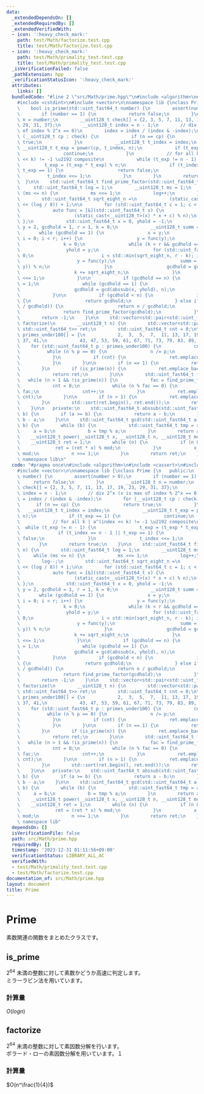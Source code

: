 ```yaml
---
data:
  _extendedDependsOn: []
  _extendedRequiredBy: []
  _extendedVerifiedWith:
  - icon: ':heavy_check_mark:'
    path: test/Math/factorize.test.cpp
    title: test/Math/factorize.test.cpp
  - icon: ':heavy_check_mark:'
    path: test/Math/primality_test.test.cpp
    title: test/Math/primality_test.test.cpp
  _isVerificationFailed: false
  _pathExtension: hpp
  _verificationStatusIcon: ':heavy_check_mark:'
  attributes:
    links: []
  bundledCode: "#line 2 \"src/Math/prime.hpp\"\n#include <algorithm>\n#include <cassert>\n\
    #include <cstdint>\n#include <vector>\n\nnamespace lib {\nclass Prime {\n   public:\n\
    \    bool is_prime(std::uint_fast64_t number) {\n        assert(number > 0);\n\
    \        if (number == 1) {\n            return false;\n        }\n        __uint128_t\
    \ n = number;\n        __uint128_t check[] = {2, 3, 5, 7, 11, 13, 17, 19, 23,\
    \ 29, 31, 37};\n        __uint128_t index = n - 1;\n        // div 2^x (x is max\
    \ of index % 2^x == 0)\n        index = index / (index & -index);\n        for\
    \ (__uint128_t cp : check) {\n            if (n == cp) {\n                return\
    \ true;\n            }\n            __uint128_t t_index = index;\n           \
    \ __uint128_t t_exp = power(cp, t_index, n);\n            if (t_exp == 1) {\n\
    \                continue;\n            }\n            // for all k | a^(index\
    \ << k) != -1 \u2192 composite\n            while (t_exp != n - 1) {\n       \
    \         t_exp = (t_exp * t_exp) % n;\n                if (t_index == n - 1 ||\
    \ t_exp == 1) {\n                    return false;\n                }\n      \
    \          t_index <<= 1;\n            }\n        }\n        return true;\n  \
    \  }\n\n    std::uint_fast64_t find_prime_factor(std::uint_fast64_t n) {\n   \
    \     std::uint_fast64_t log = 1;\n        __uint128_t ms = 1;\n        while\
    \ (ms <= n) {\n            ms <<= 1;\n            log++;\n        }\n        log--;\n\
    \        std::uint_fast64_t sqrt_eight_n =\n            (static_cast<std::uint_fast64_t>(1)\
    \ << (log / 8)) + 1;\n\n        for (std::uint_fast64_t c = 1; c < 100; c++) {\n\
    \            auto func = [&](std::uint_fast64_t x) {\n                return static_cast<std::uint_fast64_t>(\n\
    \                    (static_cast<__uint128_t>(x) * x + c) % n);\n           \
    \ };\n            std::uint_fast64_t x = 0, yhold = -1;\n            std::uint_fast64_t\
    \ y = 2, gcdhold = 1, r = 1, k = 0;\n            __uint128_t summ = 1;\n     \
    \       while (gcdhold == 1) {\n                x = y;\n                for (std::uint_fast64_t\
    \ i = 0; i < r; i++) {\n                    y = func(y);\n                }\n\
    \                k = 0;\n                while (k < r && gcdhold == 1) {\n   \
    \                 yhold = y;\n                    for (std::uint_fast64_t i =\
    \ 0;\n                         i < std::min(sqrt_eight_n, r - k); i++) {\n   \
    \                     y = func(y);\n                        summ = (summ * abssub(x,\
    \ y)) % n;\n                    }\n                    gcdhold = gcd(summ, n);\n\
    \                    k += sqrt_eight_n;\n                }\n                r\
    \ <<= 1;\n            }\n\n            if (gcdhold == n) {\n                gcdhold\
    \ = 1;\n                while (gcdhold == 1) {\n                    yhold = func(yhold);\n\
    \                    gcdhold = gcd(abssub(x, yhold), n);\n                }\n\
    \            }\n\n            if (gcdhold < n) {\n                if (is_prime(gcdhold))\
    \ {\n                    return gcdhold;\n                } else if (is_prime(n\
    \ / gcdhold)) {\n                    return n / gcdhold;\n                }\n\
    \                return find_prime_factor(gcdhold);\n            }\n        }\n\
    \        return -1;\n    }\n\n    std::vector<std::pair<std::uint_fast64_t, std::uint_fast64_t>>\
    \ factorize(\n        __uint128_t n) {\n        std::vector<std::pair<std::uint_fast64_t,\
    \ std::uint_fast64_t>> ret;\n        std::uint_fast64_t cnt = 0;\n\n        std::uint_fast64_t\
    \ primes_under100[] = {\n            2,  3,  5,  7,  11, 13, 17, 19, 23, 29, 31,\
    \ 37, 41,\n            43, 47, 53, 59, 61, 67, 71, 73, 79, 83, 89, 97};\n    \
    \    for (std::uint_fast64_t p : primes_under100) {\n            cnt = 0;\n  \
    \          while (n % p == 0) {\n                n /= p;\n                cnt++;\n\
    \            }\n            if (cnt) {\n                ret.emplace_back(p, cnt);\n\
    \            }\n        }\n\n        if (n == 1) {\n            return ret;\n\
    \        }\n        if (is_prime(n)) {\n            ret.emplace_back(n, 1);\n\
    \            return ret;\n        }\n\n        std::uint_fast64_t fac;\n     \
    \   while (n > 1 && !is_prime(n)) {\n            fac = find_prime_factor(n);\n\
    \            cnt = 0;\n            while (n % fac == 0) {\n                n /=\
    \ fac;\n                cnt++;\n            }\n            ret.emplace_back(fac,\
    \ cnt);\n        }\n\n        if (n > 1) {\n            ret.emplace_back(n, 1);\n\
    \        }\n        std::sort(ret.begin(), ret.end());\n        return ret;\n\
    \    }\n\n   private:\n    std::uint_fast64_t abssub(std::uint_fast64_t a, std::uint_fast64_t\
    \ b) {\n        if (a >= b) {\n            return a - b;\n        }\n        return\
    \ b - a;\n    }\n\n    std::uint_fast64_t gcd(std::uint_fast64_t a, std::uint_fast64_t\
    \ b) {\n        while (b) {\n            std::uint_fast64_t tmp = a;\n       \
    \     a = b;\n            b = tmp % a;\n        }\n        return a;\n    }\n\
    \    __uint128_t power(__uint128_t x, __uint128_t n, __uint128_t mod) {\n    \
    \    __uint128_t ret = 1;\n        while (n) {\n            if (n & 1) {\n   \
    \             ret = (ret * x) % mod;\n            }\n            x = (x * x) %\
    \ mod;\n            n >>= 1;\n        }\n        return ret;\n    }\n};\n}  //\
    \ namespace lib\n"
  code: "#pragma once\n#include <algorithm>\n#include <cassert>\n#include <cstdint>\n\
    #include <vector>\n\nnamespace lib {\nclass Prime {\n   public:\n    bool is_prime(std::uint_fast64_t\
    \ number) {\n        assert(number > 0);\n        if (number == 1) {\n       \
    \     return false;\n        }\n        __uint128_t n = number;\n        __uint128_t\
    \ check[] = {2, 3, 5, 7, 11, 13, 17, 19, 23, 29, 31, 37};\n        __uint128_t\
    \ index = n - 1;\n        // div 2^x (x is max of index % 2^x == 0)\n        index\
    \ = index / (index & -index);\n        for (__uint128_t cp : check) {\n      \
    \      if (n == cp) {\n                return true;\n            }\n         \
    \   __uint128_t t_index = index;\n            __uint128_t t_exp = power(cp, t_index,\
    \ n);\n            if (t_exp == 1) {\n                continue;\n            }\n\
    \            // for all k | a^(index << k) != -1 \u2192 composite\n          \
    \  while (t_exp != n - 1) {\n                t_exp = (t_exp * t_exp) % n;\n  \
    \              if (t_index == n - 1 || t_exp == 1) {\n                    return\
    \ false;\n                }\n                t_index <<= 1;\n            }\n \
    \       }\n        return true;\n    }\n\n    std::uint_fast64_t find_prime_factor(std::uint_fast64_t\
    \ n) {\n        std::uint_fast64_t log = 1;\n        __uint128_t ms = 1;\n   \
    \     while (ms <= n) {\n            ms <<= 1;\n            log++;\n        }\n\
    \        log--;\n        std::uint_fast64_t sqrt_eight_n =\n            (static_cast<std::uint_fast64_t>(1)\
    \ << (log / 8)) + 1;\n\n        for (std::uint_fast64_t c = 1; c < 100; c++) {\n\
    \            auto func = [&](std::uint_fast64_t x) {\n                return static_cast<std::uint_fast64_t>(\n\
    \                    (static_cast<__uint128_t>(x) * x + c) % n);\n           \
    \ };\n            std::uint_fast64_t x = 0, yhold = -1;\n            std::uint_fast64_t\
    \ y = 2, gcdhold = 1, r = 1, k = 0;\n            __uint128_t summ = 1;\n     \
    \       while (gcdhold == 1) {\n                x = y;\n                for (std::uint_fast64_t\
    \ i = 0; i < r; i++) {\n                    y = func(y);\n                }\n\
    \                k = 0;\n                while (k < r && gcdhold == 1) {\n   \
    \                 yhold = y;\n                    for (std::uint_fast64_t i =\
    \ 0;\n                         i < std::min(sqrt_eight_n, r - k); i++) {\n   \
    \                     y = func(y);\n                        summ = (summ * abssub(x,\
    \ y)) % n;\n                    }\n                    gcdhold = gcd(summ, n);\n\
    \                    k += sqrt_eight_n;\n                }\n                r\
    \ <<= 1;\n            }\n\n            if (gcdhold == n) {\n                gcdhold\
    \ = 1;\n                while (gcdhold == 1) {\n                    yhold = func(yhold);\n\
    \                    gcdhold = gcd(abssub(x, yhold), n);\n                }\n\
    \            }\n\n            if (gcdhold < n) {\n                if (is_prime(gcdhold))\
    \ {\n                    return gcdhold;\n                } else if (is_prime(n\
    \ / gcdhold)) {\n                    return n / gcdhold;\n                }\n\
    \                return find_prime_factor(gcdhold);\n            }\n        }\n\
    \        return -1;\n    }\n\n    std::vector<std::pair<std::uint_fast64_t, std::uint_fast64_t>>\
    \ factorize(\n        __uint128_t n) {\n        std::vector<std::pair<std::uint_fast64_t,\
    \ std::uint_fast64_t>> ret;\n        std::uint_fast64_t cnt = 0;\n\n        std::uint_fast64_t\
    \ primes_under100[] = {\n            2,  3,  5,  7,  11, 13, 17, 19, 23, 29, 31,\
    \ 37, 41,\n            43, 47, 53, 59, 61, 67, 71, 73, 79, 83, 89, 97};\n    \
    \    for (std::uint_fast64_t p : primes_under100) {\n            cnt = 0;\n  \
    \          while (n % p == 0) {\n                n /= p;\n                cnt++;\n\
    \            }\n            if (cnt) {\n                ret.emplace_back(p, cnt);\n\
    \            }\n        }\n\n        if (n == 1) {\n            return ret;\n\
    \        }\n        if (is_prime(n)) {\n            ret.emplace_back(n, 1);\n\
    \            return ret;\n        }\n\n        std::uint_fast64_t fac;\n     \
    \   while (n > 1 && !is_prime(n)) {\n            fac = find_prime_factor(n);\n\
    \            cnt = 0;\n            while (n % fac == 0) {\n                n /=\
    \ fac;\n                cnt++;\n            }\n            ret.emplace_back(fac,\
    \ cnt);\n        }\n\n        if (n > 1) {\n            ret.emplace_back(n, 1);\n\
    \        }\n        std::sort(ret.begin(), ret.end());\n        return ret;\n\
    \    }\n\n   private:\n    std::uint_fast64_t abssub(std::uint_fast64_t a, std::uint_fast64_t\
    \ b) {\n        if (a >= b) {\n            return a - b;\n        }\n        return\
    \ b - a;\n    }\n\n    std::uint_fast64_t gcd(std::uint_fast64_t a, std::uint_fast64_t\
    \ b) {\n        while (b) {\n            std::uint_fast64_t tmp = a;\n       \
    \     a = b;\n            b = tmp % a;\n        }\n        return a;\n    }\n\
    \    __uint128_t power(__uint128_t x, __uint128_t n, __uint128_t mod) {\n    \
    \    __uint128_t ret = 1;\n        while (n) {\n            if (n & 1) {\n   \
    \             ret = (ret * x) % mod;\n            }\n            x = (x * x) %\
    \ mod;\n            n >>= 1;\n        }\n        return ret;\n    }\n};\n}  //\
    \ namespace lib"
  dependsOn: []
  isVerificationFile: false
  path: src/Math/prime.hpp
  requiredBy: []
  timestamp: '2023-12-31 01:11:56+09:00'
  verificationStatus: LIBRARY_ALL_AC
  verifiedWith:
  - test/Math/primality_test.test.cpp
  - test/Math/factorize.test.cpp
documentation_of: src/Math/prime.hpp
layout: document
title: Prime
---
```


# Prime
素数関連の関数をまとめたクラスです。

## is_prime
$2^64$ 未満の整数に対して素数かどうか高速に判定します。\
ミラーラビン法を用いています。

### 計算量
$O(logn)$


## factorize
$2^64$ 未満の整数に対して素因数分解を行います。\
ポラード・ローの素因数分解を用いています。１

### 計算量
$O(n^\frac{1}{4})$